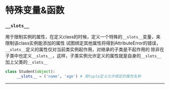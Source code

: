 # 特殊变量&函数
### `__slots__`
用于限制实例的属性，在定义class的时候，定义一个特殊的`__slots__`变量，来限制该class实例能添加的属性
试图绑定其他属性将得到AttributeError的错误，`__slots__`定义的属性仅对当前类实例起作用，对继承的子类是不起作用的
除非在子类中也定义`__slots__`，这样，子类实例允许定义的属性就是自身的`__slots__`加上父类的`__slots__`
```python
class Student(object):
     __slots__ = ('name', 'age') # 用tuple定义允许绑定的属性名称
```
***
### 

